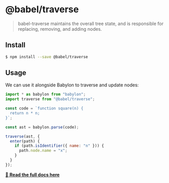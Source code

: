 # @babel/traverse

> babel-traverse maintains the overall tree state, and is responsible for replacing, removing, and adding nodes.

## Install

```sh
$ npm install --save @babel/traverse
```

## Usage

We can use it alongside Babylon to traverse and update nodes:

```js
import * as babylon from "babylon";
import traverse from "@babel/traverse";

const code = `function square(n) {
  return n * n;
}`;

const ast = babylon.parse(code);

traverse(ast, {
  enter(path) {
    if (path.isIdentifier({ name: "n" })) {
      path.node.name = "x";
    }
  }
});
```
[:book: **Read the full docs here**](https://github.com/thejameskyle/babel-handbook/blob/master/translations/en/plugin-handbook.md#babel-traverse)
